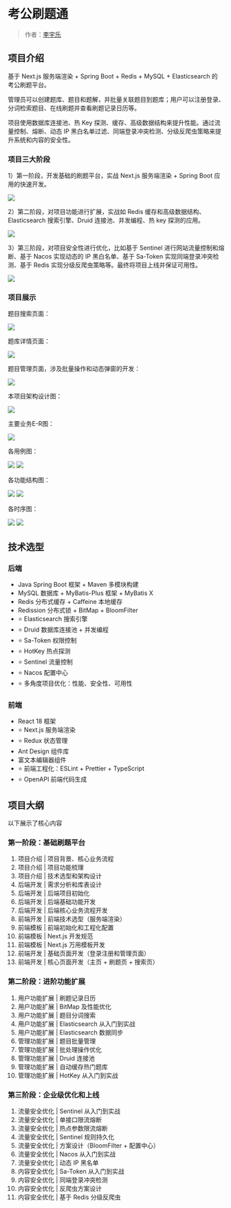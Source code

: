 # 考公刷题通

> 作者：[李宇乐](https://github.com/1969242225)

## 项目介绍

基于 Next.js 服务端渲染 + Spring Boot + Redis + MySQL + Elasticsearch 的 考公刷题平台。

管理员可以创建题库、题目和题解，并批量关联题目到题库；用户可以注册登录、分词检索题目、在线刷题并查看刷题记录日历等。

项目使用数据库连接池、热 Key 探测、缓存、高级数据结构来提升性能。通过流量控制、熔断、动态 IP 黑白名单过滤、同端登录冲突检测、分级反爬虫策略来提升系统和内容的安全性。


### 项目三大阶段

1）第一阶段，开发基础的刷题平台，实战 Next.js 服务端渲染 + Spring Boot 应用的快速开发。

![](https://github.com/1969242225/Online-practice-platform-for-civil-servant-exams/blob/main/images/%E9%A2%98%E5%BA%93%E7%AE%A1%E7%90%86%E9%A1%B5%E9%9D%A2.png?raw=true)

2）第二阶段，对项目功能进行扩展，实战如 Redis 缓存和高级数据结构、Elasticsearch 搜索引擎、Druid 连接池、并发编程、热 key 探测的应用。

![](https://github.com/1969242225/Online-practice-platform-for-civil-servant-exams/blob/main/images/%E5%88%B7%E9%A2%98%E8%AE%B0%E5%BD%95%E9%A1%B5%E9%9D%A2.png?raw=true)

3）第三阶段，对项目安全性进行优化，比如基于 Sentinel 进行网站流量控制和熔断、基于 Nacos 实现动态的 IP 黑白名单、基于 Sa-Token 实现同端登录冲突检测、基于 Redis 实现分级反爬虫策略等。最终将项目上线并保证可用性。

![](https://pic.yupi.icu/1285/202409291632109.PNG)



### 项目展示



题目搜索页面：

![](https://github.com/1969242225/Online-practice-platform-for-civil-servant-exams/blob/main/images/%E9%A2%98%E7%9B%AE%E6%90%9C%E7%B4%A2%E9%A1%B5%E9%9D%A2.png?raw=true)

题库详情页面：

![](https://github.com/1969242225/Online-practice-platform-for-civil-servant-exams/blob/main/images/%E9%A2%98%E5%BA%93%E8%AF%A6%E6%83%85%E9%A1%B5%E9%9D%A2.png?raw=true)

题目管理页面，涉及批量操作和动态弹窗的开发：

![](https://github.com/1969242225/Online-practice-platform-for-civil-servant-exams/blob/main/images/%E9%A2%98%E7%9B%AE%E7%AE%A1%E7%90%86%E9%A1%B5%E9%9D%A2.png?raw=true)

本项目架构设计图：

![](https://github.com/1969242225/Online-practice-platform-for-civil-servant-exams/blob/main/images/%E6%9E%B6%E6%9E%84%E8%AE%BE%E8%AE%A1%E5%9B%BE.png?raw=true)

主要业务E-R图：

![](https://github.com/1969242225/Online-practice-platform-for-civil-servant-exams/blob/main/images/%E4%B8%BB%E8%A6%81%E4%B8%9A%E5%8A%A1E-R%E5%9B%BE.png?raw=true)

各用例图：

![](https://github.com/1969242225/Online-practice-platform-for-civil-servant-exams/blob/main/images/%E6%99%AE%E9%80%9A%E7%94%A8%E6%88%B7%E7%94%A8%E4%BE%8B%E5%9B%BE.png?raw=true)
![](https://github.com/1969242225/Online-practice-platform-for-civil-servant-exams/blob/main/images/%E7%AE%A1%E7%90%86%E5%91%98%E7%94%A8%E4%BE%8B%E5%9B%BE.png?raw=true)

各功能结构图：

![](https://github.com/1969242225/Online-practice-platform-for-civil-servant-exams/blob/main/images/%E9%A2%98%E7%9B%AE%E6%A8%A1%E5%9D%97%E5%8A%9F%E8%83%BD%E7%BB%93%E6%9E%84%E5%9B%BE.png?raw=true)
![](https://github.com/1969242225/Online-practice-platform-for-civil-servant-exams/blob/main/images/%E9%A2%98%E5%BA%93%E6%A8%A1%E5%9D%97%E5%8A%9F%E8%83%BD%E7%BB%93%E6%9E%84%E5%9B%BE.png?raw=true)

各时序图：

![](https://github.com/1969242225/Online-practice-platform-for-civil-servant-exams/blob/main/images/%E7%AE%A1%E7%90%86%E5%91%98%E6%93%8D%E4%BD%9C%E9%A2%98%E7%9B%AE%E6%97%B6%E5%BA%8F%E5%9B%BE.png?raw=true)
![](https://github.com/1969242225/Online-practice-platform-for-civil-servant-exams/blob/main/images/%E7%AE%A1%E7%90%86%E5%91%98%E6%93%8D%E4%BD%9C%E9%A2%98%E5%BA%93%E6%97%B6%E5%BA%8F%E5%9B%BE.png?raw=true)

## 技术选型

### 后端

- Java Spring Boot 框架 + Maven 多模块构建
- MySQL 数据库 + MyBatis-Plus 框架 + MyBatis X
- Redis 分布式缓存 + Caffeine 本地缓存
- Redission 分布式锁 + BitMap + BloomFilter
- ⭐️ Elasticsearch 搜索引擎
- ⭐️ Druid 数据库连接池 + 并发编程
- ⭐️ Sa-Token 权限控制
- ⭐️ HotKey 热点探测
- ⭐️ Sentinel 流量控制
- ⭐️ Nacos 配置中心
- ⭐️ 多角度项目优化：性能、安全性、可用性



### 前端

- React 18 框架
- ⭐️ Next.js 服务端渲染
- ⭐️ Redux 状态管理
- Ant Design 组件库
- 富文本编辑器组件
- ⭐️ 前端工程化：ESLint + Prettier + TypeScript
- ⭐️ OpenAPI 前端代码生成

## 项目大纲

以下展示了核心内容

### 第一阶段：基础刷题平台

1. 项目介绍 | 项目背景、核心业务流程
2. 项目介绍 | 项目功能梳理
3. 项目介绍 | 技术选型和架构设计
4. 后端开发 | 需求分析和库表设计
5. 后端开发 | 后端项目初始化
6. 后端开发 | 后端基础功能开发
7. 后端开发 | 后端核心业务流程开发
8. 前端开发 | 前端技术选型（服务端渲染）
9. 前端模板 | 前端初始化和工程化配置
10. 前端模板 | Next.js 开发规范
11. 前端模板 | Next.js 万用模板开发
12. 前端开发 | 基础页面开发（登录注册和管理页面）
13. 前端开发 | 核心页面开发（主页 + 刷题页 + 搜索页）

### 第二阶段：进阶功能扩展

1. 用户功能扩展 | 刷题记录日历
2. 用户功能扩展 | BitMap 及性能优化
3. 用户功能扩展 | 题目分词搜索
4. 用户功能扩展 | Elasticsearch 从入门到实战
5. 用户功能扩展 | Elasticsearch 数据同步
6. 管理功能扩展 | 题目批量管理
7. 管理功能扩展 | 批处理操作优化
8. 管理功能扩展 | Druid 连接池
9. 管理功能扩展 | 自动缓存热门题库
10. 管理功能扩展 | HotKey 从入门到实战

### 第三阶段：企业级优化和上线

1. 流量安全优化 | Sentinel 从入门到实战
2. 流量安全优化 | 单接口限流熔断
3. 流量安全优化 | 热点参数限流熔断
4. 流量安全优化 | Sentinel 规则持久化
5. 流量安全优化 | 方案设计（BloomFilter + 配置中心）
6. 流量安全优化 | Nacos 从入门到实战
7. 流量安全优化 | 动态 IP 黑名单
8. 内容安全优化 | Sa-Token 从入门到实战
9. 内容安全优化 | 同端登录冲突检测
10. 内容安全优化 | 反爬虫方案设计
11. 内容安全优化 | 基于 Redis 分级反爬虫
